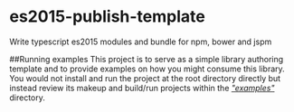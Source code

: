 # es2015-publish-template
Write typescript es2015 modules and bundle for npm, bower and jspm

##Running examples
This project is to serve as a simple library authoring template and to provide examples on how you might consume this library.
You would not install and run the project at the root directory directly but instead review its makeup and build/run projects
within the [_"examples"_](examples/) directory. 